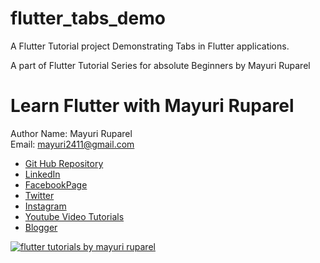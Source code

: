 # flutter_tabs_demo

A Flutter Tutorial project Demonstrating Tabs in Flutter applications.

A part of Flutter Tutorial Series for absolute Beginners by Mayuri Ruparel

# Learn Flutter with Mayuri Ruparel


Author Name: Mayuri Ruparel
<br/>
Email: mayuri2411@gmail.com

- [Git Hub Repository](https://github.com/mayuriruparel/flutter_demo_apps)
- [LinkedIn](https://www.linkedin.com/in/mayurirajani/)
- [FacebookPage](https://www.facebook.com/ReevaAcademy/)
- [Twitter](https://twitter.com/mayuriur)
- [Instagram](https://www.instagram.com/mayuriruparel/)
- [Youtube Video Tutorials](https://www.youtube.com/channel/UCZt89L51JcD17IjIyipWPhQ)
- [Blogger](http://catchmayuri.blogspot.com/)

<a href='https://www.youtube.com/channel/UCZt89L51JcD17IjIyipWPhQ'>
<img src='https://github.com/mayuriruparel/flutter_demo_apps/blob/master/preview_images/Flutter%20tutorial%20series%20with%20mayuri%20ruparel%20learn%20flutter%202019.png' alt='flutter tutorials by mayuri ruparel'/>
</a>